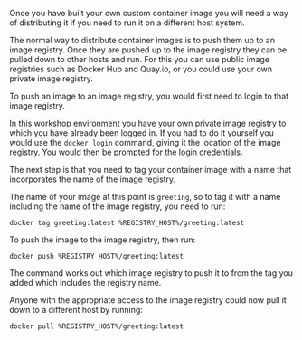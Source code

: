 Once you have built your own custom container image you will need a way of distributing it if you need to run it on a different host system.

The normal way to distribute container images is to push them up to an image registry. Once they are pushed up to the image registry they can be pulled down to other hosts and run. For this you can use public image registries such as Docker Hub and Quay.io, or you could use your own private image registry.

To push an image to an image registry, you would first need to login to that image registry.

In this workshop environment you have your own private image registry to which you have already been logged in. If you had to do it yourself you would use the ``docker login`` command, giving it the location of the image registry. You would then be prompted for the login credentials.

The next step is that you need to tag your container image with a name that incorporates the name of the image registry.

The name of your image at this point is ``greeting``, so to tag it with a name including the name of the image registry, you need to run:

```execute
docker tag greeting:latest %REGISTRY_HOST%/greeting:latest
```

To push the image to the image registry, then run:

```execute
docker push %REGISTRY_HOST%/greeting:latest
```

The command works out which image registry to push it to from the tag you added which includes the registry name.

Anyone with the appropriate access to the image registry could now pull it down to a different host by running:

```execute
docker pull %REGISTRY_HOST%/greeting:latest
```
